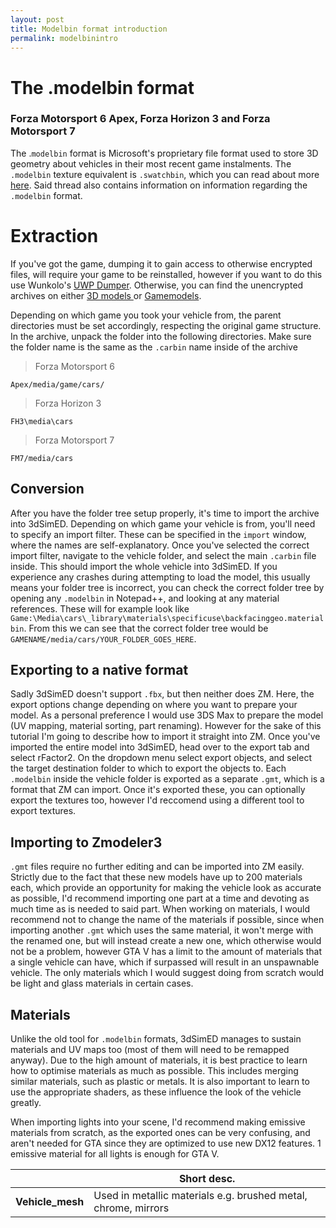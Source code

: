 ```yaml
---
layout: post
title: Modelbin format introduction
permalink: modelbinintro
---
```

# The .modelbin format 
### Forza Motorsport 6 Apex, Forza Horizon 3 and Forza Motorsport 7

The .`modelbin` format is Microsoft's proprietary file format used to store 3D geometry about vehicles in  their most recent game instalments. The `.modelbin` texture equivalent is `.swatchbin`, which you can read about more [here](https://forum.xentax.com/viewtopic.php?f=16&t=4256). Said thread also contains information on information  regarding the `.modelbin` format.


# Extraction

If you've got the game, dumping it to gain access to otherwise encrypted files, will require your game to be reinstalled, however if you want to do this use Wunkolo's [UWP Dumper](https://github.com/Wunkolo/UWPDumper). Otherwise, you can find the unencrypted archives on either [3D models ](https://www.facebook.com/3Dcarmodels/) or [Gamemodels](http://gamemodels.ru).

Depending on which game you took your vehicle from, the parent directories must be set accordingly, respecting the original game structure. In the archive, unpack the folder into the following directories. Make sure the folder name is the same as the `.carbin` name inside of  the archive
>Forza Motorsport 6

	Apex/media/game/cars/
	
>Forza Horizon 3

	FH3\media\cars
	
>Forza Motorsport 7

	FM7/media/cars
	

## Conversion

After you have the folder tree setup properly, it's time to import the archive into 3dSimED. Depending on which game your vehicle is from, you'll need to specify an import filter. These can be specified in the `import` window, where the names are self-explanatory. Once you've selected the correct import filter, navigate to the vehicle folder, and select the main `.carbin` file inside. This should import the whole vehicle into 3dSimED. If you experience any crashes during attempting to load the model, this usually means your folder tree is incorrect, you can check the correct folder tree by opening any `.modelbin` in Notepad++, and looking at any material references. These will for example look like `Game:\Media\cars\_library\materials\specificuse\backfacinggeo.materialbin`. From this we can see that the correct folder tree would be `GAMENAME/media/cars/YOUR_FOLDER_GOES_HERE`.


## Exporting to a native format

Sadly 3dSimED doesn't support `.fbx`, but then neither does ZM. Here, the export options change depending on where you want to prepare your model. As a personal preference I would use 3DS Max to prepare the model (UV mapping, material sorting, part renaming). However for the sake of this tutorial I'm going to describe how to import it straight into ZM. Once you've imported the entire model into 3dSimED, head over to the export tab and select rFactor2. On the dropdown menu select export objects, and select the target destination folder to which to export the objects to. Each `.modelbin` inside the vehicle folder is exported as a separate `.gmt`, which is a format that ZM can import. Once it's exported these, you can optionally export the textures too, however I'd reccomend using a different tool to export textures.

## Importing to Zmodeler3

`.gmt`  files require no further editing and can be imported into ZM easily. Strictly due to the fact that these new models have up to 200 materials each, which provide an opportunity for making the vehicle look as accurate as possible, I'd recommend importing one part at a time and devoting as much time as is needed to said part. When working on materials, I would recommend not to change the name of the materials if possible, since when importing another `.gmt` which uses the same material, it won't merge with the renamed one, but will instead create a new one, which otherwise would not be a problem, however GTA V has a limit to the amount of materials that  a single vehicle can have, which if surpassed will result in an unspawnable vehicle. The only materials which I would suggest doing from scratch would be light and glass materials in  certain cases.

## Materials

Unlike the old tool for `.modelbin` formats, 3dSimED manages to sustain materials and UV maps too (most of them will need to be remapped anyway). Due to the high amount of materials, it is best practice to learn how to optimise materials as much as possible. This includes merging similar materials, such as plastic or metals. It is also important to learn to use the appropriate shaders, as these influence the look of the vehicle greatly. 

When importing lights into your scene, I'd recommend making emissive materials from scratch, as the exported ones can be very confusing, and aren't needed for GTA since they are optimized to use new DX12 features. 1 emissive material for all lights is enough for GTA V.


|                |Short desc.                          |                        
|----------------|-------------------------------|
|**Vehicle_mesh**|Used in metallic materials e.g. brushed metal, chrome, mirrors|
